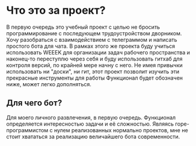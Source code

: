 <h1>Что это за проект?</h1>
В первую очередь это учебный проект с целью не бросить программирование с последующем трудоустройством дворником. Хочу разобраться с взаимодействием с телеграммом и написать простого бота для чата. В рамках этого же проекта буду учиться использовать WEEEK для организации задач рабочего пространства и наконец-то переступлю через себя и буду использовать гитхаб для контроля версий, по крайней мере начну с него. Не имея привычки использовать ни "доски", ни гит, этот проект позволит изучить эти прекрасные инструменты для работы Функционал будет обозначен ниже, может легко дополняться.
<h2>Для чего бот?</h2>
Для моего личного развлечения, в первую очередь. Функционал определяется интересностью задачи и её сложностью. Являясь горе-программистом с нулем реализованных нормально проектов, мне не стоит хвататься за реализацию величайшего бота современности.